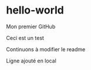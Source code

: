 # hello-world
Mon premier GitHub

Ceci est un test


Continuons à modifier le readme

Ligne ajouté en local 
